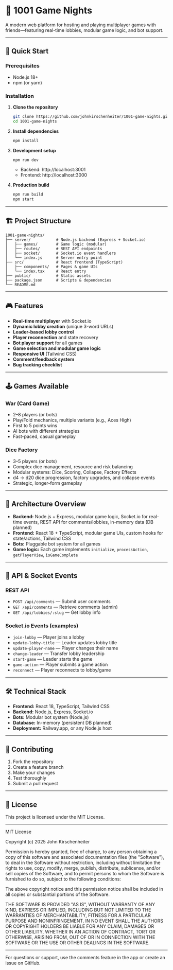 # 🎲 1001 Game Nights

A modern web platform for hosting and playing multiplayer games with friends—featuring real-time lobbies, modular game logic, and bot support.

---

## 🚀 Quick Start

### Prerequisites
- Node.js 18+
- npm (or yarn)

### Installation

1. **Clone the repository**
   ```bash
   git clone https://github.com/johnkirschenheiter/1001-game-nights.git
   cd 1001-game-nights
   ```
2. **Install dependencies**
   ```bash
   npm install
   ```
3. **Development setup**
   ```bash
   npm run dev
   ```
   - Backend: http://localhost:3001
   - Frontend: http://localhost:3000

4. **Production build**
   ```bash
   npm run build
   npm start
   ```

---

## 🏗️ Project Structure

```
1001-game-nights/
├── server/           # Node.js backend (Express + Socket.io)
│   ├── games/        # Game logic (modular)
│   ├── routes/       # REST API endpoints
│   ├── socket/       # Socket.io event handlers
│   └── index.js      # Server entry point
├── src/              # React frontend (TypeScript)
│   ├── components/   # Pages & game UIs
│   └── index.tsx     # React entry
├── public/           # Static assets
├── package.json      # Scripts & dependencies
└── README.md
```

---

## 🎮 Features

- **Real-time multiplayer** with Socket.io
- **Dynamic lobby creation** (unique 3-word URLs)
- **Leader-based lobby control**
- **Player reconnection** and state recovery
- **Bot player support** for all games
- **Game selection and modular game logic**
- **Responsive UI** (Tailwind CSS)
- **Comment/feedback system**
- **Bug tracking checklist**

---

## 🕹️ Games Available

### War (Card Game)
- 2–8 players (or bots)
- Play/Fold mechanics, multiple variants (e.g., Aces High)
- First to 5 points wins
- AI bots with different strategies
- Fast-paced, casual gameplay

### Dice Factory
- 3–5 players (or bots)
- Complex dice management, resource and risk balancing
- Modular systems: Dice, Scoring, Collapse, Factory Effects
- d4 → d20 dice progression, factory upgrades, and collapse events
- Strategic, longer-form gameplay

---

## 🧩 Architecture Overview

- **Backend:** Node.js + Express, modular game logic, Socket.io for real-time events, REST API for comments/lobbies, in-memory data (DB planned)
- **Frontend:** React 18 + TypeScript, modular game UIs, custom hooks for state/actions, Tailwind CSS
- **Bots:** Pluggable bot system for all games
- **Game logic:** Each game implements `initialize`, `processAction`, `getPlayerView`, `isGameComplete`

---

## 🔌 API & Socket Events

### REST API
- `POST /api/comments` — Submit user comments
- `GET /api/comments` — Retrieve comments (admin)
- `GET /api/lobbies/:slug` — Get lobby info

### Socket.io Events (examples)
- `join-lobby` — Player joins a lobby
- `update-lobby-title` — Leader updates lobby title
- `update-player-name` — Player changes their name
- `change-leader` — Transfer lobby leadership
- `start-game` — Leader starts the game
- `game-action` — Player submits a game action
- `reconnect` — Player reconnects to lobby/game

---

## 🛠️ Technical Stack

- **Frontend:** React 18, TypeScript, Tailwind CSS
- **Backend:** Node.js, Express, Socket.io
- **Bots:** Modular bot system (Node.js)
- **Database:** In-memory (persistent DB planned)
- **Deployment:** Railway.app, or any Node.js host

---

## 📝 Contributing

1. Fork the repository
2. Create a feature branch
3. Make your changes
4. Test thoroughly
5. Submit a pull request

---

## 📄 License

This project is licensed under the MIT License.

---

MIT License

Copyright (c) 2025 John Kirschenheiter

Permission is hereby granted, free of charge, to any person obtaining a copy
of this software and associated documentation files (the "Software"), to deal
in the Software without restriction, including without limitation the rights
to use, copy, modify, merge, publish, distribute, sublicense, and/or sell
copies of the Software, and to permit persons to whom the Software is
furnished to do so, subject to the following conditions:

The above copyright notice and this permission notice shall be included in all
copies or substantial portions of the Software.

THE SOFTWARE IS PROVIDED "AS IS", WITHOUT WARRANTY OF ANY KIND, EXPRESS OR
IMPLIED, INCLUDING BUT NOT LIMITED TO THE WARRANTIES OF MERCHANTABILITY,
FITNESS FOR A PARTICULAR PURPOSE AND NONINFRINGEMENT. IN NO EVENT SHALL THE
AUTHORS OR COPYRIGHT HOLDERS BE LIABLE FOR ANY CLAIM, DAMAGES OR OTHER
LIABILITY, WHETHER IN AN ACTION OF CONTRACT, TORT OR OTHERWISE, ARISING FROM,
OUT OF OR IN CONNECTION WITH THE SOFTWARE OR THE USE OR OTHER DEALINGS IN THE
SOFTWARE.

---

For questions or support, use the comments feature in the app or create an issue on GitHub.